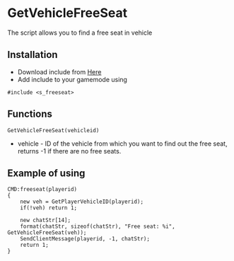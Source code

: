 # GetVehicleFreeSeat
The script allows you to find a free seat in vehicle

## Installation
- Download include from [Here](https://github.com/0xUnxpected/s_freeseat/blob/master/s_freeseat.inc)
- Add include to your gamemode using
```pawn
#include <s_freeseat>
```
## Functions
```pawn
GetVehicleFreeSeat(vehicleid)
```
- vehicle - ID of the vehicle from which you want to find out the free seat, returns -1 if there are no free seats.


## Example of using
```pawn
CMD:freeseat(playerid)
{
    new veh = GetPlayerVehicleID(playerid);
    if(!veh) return 1;

    new chatStr[14];
    format(chatStr, sizeof(chatStr), "Free seat: %i", GetVehicleFreeSeat(veh));
    SendClientMessage(playerid, -1, chatStr);
    return 1;
}
```
